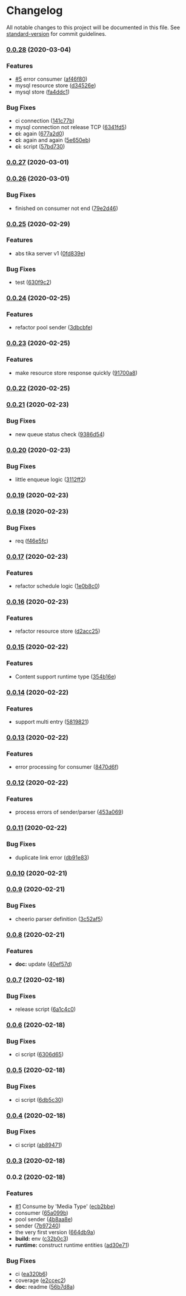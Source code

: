 # Changelog

All notable changes to this project will be documented in this file. See [standard-version](https://github.com/conventional-changelog/standard-version) for commit guidelines.

### [0.0.28](https://github.com/VirtualOctopus/VirtualOctopusJS/compare/v0.0.27...v0.0.28) (2020-03-04)


### Features

* [#5](https://github.com/VirtualOctopus/VirtualOctopusJS/issues/5) error consumer ([af46f80](https://github.com/VirtualOctopus/VirtualOctopusJS/commit/af46f80f9a501ba76abd739fb488e8ae4e1571ab))
* mysql resource store ([d34526e](https://github.com/VirtualOctopus/VirtualOctopusJS/commit/d34526e00647ceaf94221f3041d3da9dd934aaf1))
* mysql store ([fa4ddc1](https://github.com/VirtualOctopus/VirtualOctopusJS/commit/fa4ddc1e25cf38aa33872bfeb60cabe0757935c0))


### Bug Fixes

* ci connection ([141c77b](https://github.com/VirtualOctopus/VirtualOctopusJS/commit/141c77bf833d45e86a7fa716917f1f0f5dd01bf3))
* mysql connection not release TCP ([6341fd5](https://github.com/VirtualOctopus/VirtualOctopusJS/commit/6341fd515a3813bff30e906ec8344622d397fd6f))
* **ci:** again ([677a2d0](https://github.com/VirtualOctopus/VirtualOctopusJS/commit/677a2d0acae1d87e6e753f14e9476a3f0c5153ee))
* **ci:** again and again ([5e650eb](https://github.com/VirtualOctopus/VirtualOctopusJS/commit/5e650eb0c9dd0b7897914e6853ce477a48c2c22f))
* **ci:** script ([57bd730](https://github.com/VirtualOctopus/VirtualOctopusJS/commit/57bd730a65f45e0639452630e7d468e6d90df220))

### [0.0.27](https://github.com/VirtualOctopus/VirtualOctopusJS/compare/v0.0.26...v0.0.27) (2020-03-01)

### [0.0.26](https://github.com/VirtualOctopus/VirtualOctopusJS/compare/v0.0.25...v0.0.26) (2020-03-01)


### Bug Fixes

* finished on consumer not end ([79e2d46](https://github.com/VirtualOctopus/VirtualOctopusJS/commit/79e2d46a66603503f9c63172851d7f7ff2428024))

### [0.0.25](https://github.com/VirtualOctopus/VirtualOctopusJS/compare/v0.0.24...v0.0.25) (2020-02-29)


### Features

* abs tika server v1 ([0fd839e](https://github.com/VirtualOctopus/VirtualOctopusJS/commit/0fd839edfccaba7dd4c7721e97b51834741e7368))


### Bug Fixes

* test ([630f9c2](https://github.com/VirtualOctopus/VirtualOctopusJS/commit/630f9c2f8494c2cd6451f42588317f90abe1561a))

### [0.0.24](https://github.com/VirtualOctopus/VirtualOctopusJS/compare/v0.0.23...v0.0.24) (2020-02-25)


### Features

* refactor pool sender ([3dbcbfe](https://github.com/VirtualOctopus/VirtualOctopusJS/commit/3dbcbfef3ce8f6b23a2e8573d252b591429b872b))

### [0.0.23](https://github.com/VirtualOctopus/VirtualOctopusJS/compare/v0.0.22...v0.0.23) (2020-02-25)


### Features

* make resource store response quickly ([91700a8](https://github.com/VirtualOctopus/VirtualOctopusJS/commit/91700a84e1a483c360e04ddb17ee9553dc4af44c))

### [0.0.22](https://github.com/VirtualOctopus/VirtualOctopusJS/compare/v0.0.21...v0.0.22) (2020-02-25)

### [0.0.21](https://github.com/VirtualOctopus/VirtualOctopusJS/compare/v0.0.20...v0.0.21) (2020-02-23)


### Bug Fixes

* new queue status check ([9386d54](https://github.com/VirtualOctopus/VirtualOctopusJS/commit/9386d54cfec4660bab19e6f8a763c4f9a8b4921d))

### [0.0.20](https://github.com/VirtualOctopus/VirtualOctopusJS/compare/v0.0.19...v0.0.20) (2020-02-23)


### Bug Fixes

* little enqueue logic ([3112ff2](https://github.com/VirtualOctopus/VirtualOctopusJS/commit/3112ff28a85169393ae5bb4f0d5006990f354e98))

### [0.0.19](https://github.com/VirtualOctopus/VirtualOctopusJS/compare/v0.0.18...v0.0.19) (2020-02-23)

### [0.0.18](https://github.com/VirtualOctopus/VirtualOctopusJS/compare/v0.0.17...v0.0.18) (2020-02-23)


### Bug Fixes

* req ([f46e5fc](https://github.com/VirtualOctopus/VirtualOctopusJS/commit/f46e5fcb3c237cc26594d83c95266d5061cc389a))

### [0.0.17](https://github.com/VirtualOctopus/VirtualOctopusJS/compare/v0.0.16...v0.0.17) (2020-02-23)


### Features

* refactor schedule logic ([1e0b8c0](https://github.com/VirtualOctopus/VirtualOctopusJS/commit/1e0b8c005f23050149d1bddc830449520f3a8eb1))

### [0.0.16](https://github.com/VirtualOctopus/VirtualOctopusJS/compare/v0.0.15...v0.0.16) (2020-02-23)


### Features

* refactor resource store ([d2acc25](https://github.com/VirtualOctopus/VirtualOctopusJS/commit/d2acc25ca1cd8d1978bde609905a6cb6c3505179))

### [0.0.15](https://github.com/VirtualOctopus/VirtualOctopusJS/compare/v0.0.14...v0.0.15) (2020-02-22)


### Features

* Content support runtime type ([354b16e](https://github.com/VirtualOctopus/VirtualOctopusJS/commit/354b16e9834f67c1798c728c547e51e12c98b49c))

### [0.0.14](https://github.com/VirtualOctopus/VirtualOctopusJS/compare/v0.0.13...v0.0.14) (2020-02-22)


### Features

* support multi entry ([5819821](https://github.com/VirtualOctopus/VirtualOctopusJS/commit/5819821f8806d127eba568c2c838c40391433830))

### [0.0.13](https://github.com/VirtualOctopus/VirtualOctopusJS/compare/v0.0.12...v0.0.13) (2020-02-22)


### Features

* error processing for consumer ([8470d6f](https://github.com/VirtualOctopus/VirtualOctopusJS/commit/8470d6fe8ff66acd737d663ec8e38e4c5ab2377b))

### [0.0.12](https://github.com/VirtualOctopus/VirtualOctopusJS/compare/v0.0.11...v0.0.12) (2020-02-22)


### Features

* process errors of sender/parser ([453a069](https://github.com/VirtualOctopus/VirtualOctopusJS/commit/453a06930b17baf2e2195b18fb934b6dc38395bf))

### [0.0.11](https://github.com/VirtualOctopus/VirtualOctopusJS/compare/v0.0.10...v0.0.11) (2020-02-22)


### Bug Fixes

* duplicate link error ([db91e83](https://github.com/VirtualOctopus/VirtualOctopusJS/commit/db91e838a161509b0157a63b59f6b7dfc4449b7a))

### [0.0.10](https://github.com/VirtualOctopus/VirtualOctopusJS/compare/v0.0.9...v0.0.10) (2020-02-21)

### [0.0.9](https://github.com/VirtualOctopus/VirtualOctopusJS/compare/v0.0.8...v0.0.9) (2020-02-21)


### Bug Fixes

* cheerio parser definition ([3c52af5](https://github.com/VirtualOctopus/VirtualOctopusJS/commit/3c52af53f965df27ce6ece5b56329267e10a522c))

### [0.0.8](https://github.com/VirtualOctopus/VirtualOctopusJS/compare/v0.0.7...v0.0.8) (2020-02-21)


### Features

* **doc:** update ([40ef57d](https://github.com/VirtualOctopus/VirtualOctopusJS/commit/40ef57dd1cfb35766dad5243748f83f5b258d009))

### [0.0.7](https://github.com/VirtualOctopus/VirtualOctopusJS/compare/v0.0.6...v0.0.7) (2020-02-18)


### Bug Fixes

* release script ([6a1c4c0](https://github.com/VirtualOctopus/VirtualOctopusJS/commit/6a1c4c04639a53d209426957f303b01ecc4a9615))

### [0.0.6](https://github.com/VirtualOctopus/VirtualOctopusJS/compare/v0.0.5...v0.0.6) (2020-02-18)


### Bug Fixes

* ci script ([6306d65](https://github.com/VirtualOctopus/VirtualOctopusJS/commit/6306d659f61b9294d43156bfcd38f6f360858548))

### [0.0.5](https://github.com/VirtualOctopus/VirtualOctopusJS/compare/v0.0.4...v0.0.5) (2020-02-18)


### Bug Fixes

* ci script ([6db5c30](https://github.com/VirtualOctopus/VirtualOctopusJS/commit/6db5c30af509c4328d7729b28eed44ff51138f9e))

### [0.0.4](https://github.com/VirtualOctopus/VirtualOctopusJS/compare/v0.0.3...v0.0.4) (2020-02-18)


### Bug Fixes

* ci script ([ab89471](https://github.com/VirtualOctopus/VirtualOctopusJS/commit/ab894718434e173c0f76dee0be7ac28ca96b418f))

### [0.0.3](https://github.com/VirtualOctopus/VirtualOctopusJS/compare/v0.0.2...v0.0.3) (2020-02-18)

### 0.0.2 (2020-02-18)


### Features

* [#1](https://github.com/VirtualOctopus/VirtualOctopusJS/issues/1) Consume by 'Media Type' ([ecb2bbe](https://github.com/VirtualOctopus/VirtualOctopusJS/commit/ecb2bbe7e62205617b41e5babe950c64173ff84c))
* consumer ([65a099b](https://github.com/VirtualOctopus/VirtualOctopusJS/commit/65a099bf6d6ff12cf843e439ef9bc45c336d5ef3))
* pool sender ([4b8aa8e](https://github.com/VirtualOctopus/VirtualOctopusJS/commit/4b8aa8ec18f2a69623fc47340d9b760afa349e03))
* sender ([7b97240](https://github.com/VirtualOctopus/VirtualOctopusJS/commit/7b97240c769ca8b0b9d3ffbaba7d078eef984575))
* the very first version ([664db9a](https://github.com/VirtualOctopus/VirtualOctopusJS/commit/664db9a7a6899f050b2d695812d94a26f4786f74))
* **build:** env ([c32b0c3](https://github.com/VirtualOctopus/VirtualOctopusJS/commit/c32b0c38a56ecb7b5228e7ca2127cf8638b49cda))
* **runtime:** construct runtime entities ([ad30e71](https://github.com/VirtualOctopus/VirtualOctopusJS/commit/ad30e71e31de5c2579f40d8c095fc7d325832d2e))


### Bug Fixes

* ci ([ea320b6](https://github.com/VirtualOctopus/VirtualOctopusJS/commit/ea320b61f0eb0f6bb298bbd77961b2cdb824a4e0))
* coverage ([e2ccec2](https://github.com/VirtualOctopus/VirtualOctopusJS/commit/e2ccec280e437a170c3ef382fac3db77f78cebcc))
* **doc:** readme ([56b7d8a](https://github.com/VirtualOctopus/VirtualOctopusJS/commit/56b7d8a060cd7ea4e19dc7c887ed0690dcca502b))
